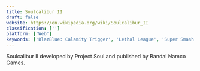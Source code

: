 ```yaml
---
title: Soulcalibur II
draft: false 
website: https://en.wikipedia.org/wiki/Soulcalibur_II
classification: ['']
platform: ['Web']
keywords: ['BlazBlue: Calamity Trigger', 'Lethal League', 'Super Smash Bros.', 'Super Smash Bros. Brawl']
---
```

Soulcalibur II developed by Project Soul and published by Bandai Namco Games.